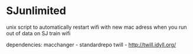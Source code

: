 # SJunlimited
unix script to automatically restart wifi with new mac adress when you run out of data on SJ train wifi


dependencies:
macchanger - standardrepo
twill - http://twill.idyll.org/


